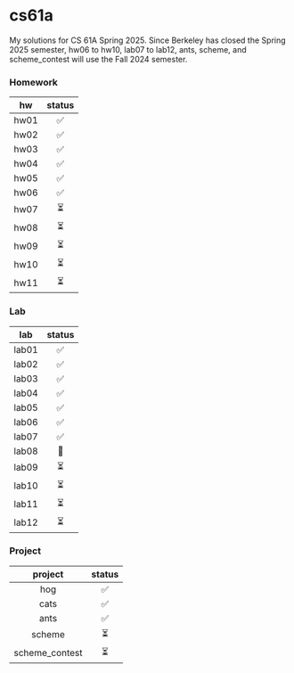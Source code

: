 # cs61a
My solutions for CS 61A Spring 2025.
Since Berkeley has closed the Spring 2025 semester, hw06 to hw10, lab07 to lab12, ants, scheme, and scheme_contest will use the Fall 2024 semester.

### Homework
| hw |status|
|:---:|:---:|
| hw01 | ✅ |
| hw02 | ✅ |
| hw03 | ✅ |
| hw04 | ✅ |
| hw05 | ✅ |
| hw06 | ✅ |
| hw07 | ⏳ |
| hw08 | ⏳ |
| hw09 | ⏳ |
| hw10 | ⏳ |
| hw11 | ⏳ |

### Lab
| lab |status|
|:---:|:----:|
| lab01 | ✅ |
| lab02 | ✅ |
| lab03 | ✅ |
| lab04 | ✅ |
| lab05 | ✅ |
| lab06 | ✅ |
| lab07 | ✅ |
| lab08 | 🔄 |
| lab09 | ⏳ |
| lab10 | ⏳ |
| lab11 | ⏳ |
| lab12 | ⏳ |

### Project
| project |status|
|:----:|:----:|
| hog | ✅ |
| cats | ✅ |
| ants | ✅ |
| scheme | ⏳ |
| scheme_contest | ⏳ |
